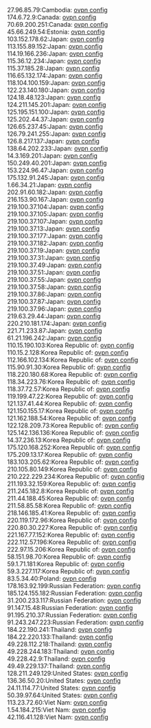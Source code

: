 27.96.85.79:Cambodia: [ovpn config](vpn/27_96_85_79.ovpn)  
174.6.72.9:Canada: [ovpn config](vpn/174_6_72_9.ovpn)  
70.69.200.251:Canada: [ovpn config](vpn/70_69_200_251.ovpn)  
45.66.249.54:Estonia: [ovpn config](vpn/45_66_249_54.ovpn)  
103.152.178.62:Japan: [ovpn config](vpn/103_152_178_62.ovpn)  
113.155.89.152:Japan: [ovpn config](vpn/113_155_89_152.ovpn)  
114.19.166.236:Japan: [ovpn config](vpn/114_19_166_236.ovpn)  
115.36.12.234:Japan: [ovpn config](vpn/115_36_12_234.ovpn)  
115.37.185.28:Japan: [ovpn config](vpn/115_37_185_28.ovpn)  
116.65.132.174:Japan: [ovpn config](vpn/116_65_132_174.ovpn)  
118.104.100.159:Japan: [ovpn config](vpn/118_104_100_159.ovpn)  
122.23.140.180:Japan: [ovpn config](vpn/122_23_140_180.ovpn)  
124.18.48.123:Japan: [ovpn config](vpn/124_18_48_123.ovpn)  
124.211.145.201:Japan: [ovpn config](vpn/124_211_145_201.ovpn)  
125.195.151.100:Japan: [ovpn config](vpn/125_195_151_100.ovpn)  
125.202.44.37:Japan: [ovpn config](vpn/125_202_44_37.ovpn)  
126.65.237.45:Japan: [ovpn config](vpn/126_65_237_45.ovpn)  
126.79.241.255:Japan: [ovpn config](vpn/126_79_241_255.ovpn)  
126.8.217.137:Japan: [ovpn config](vpn/126_8_217_137.ovpn)  
138.64.202.233:Japan: [ovpn config](vpn/138_64_202_233.ovpn)  
14.3.169.201:Japan: [ovpn config](vpn/14_3_169_201.ovpn)  
150.249.40.201:Japan: [ovpn config](vpn/150_249_40_201.ovpn)  
153.224.96.47:Japan: [ovpn config](vpn/153_224_96_47.ovpn)  
175.132.91.245:Japan: [ovpn config](vpn/175_132_91_245.ovpn)  
1.66.34.21:Japan: [ovpn config](vpn/1_66_34_21.ovpn)  
202.91.60.182:Japan: [ovpn config](vpn/202_91_60_182.ovpn)  
216.153.90.167:Japan: [ovpn config](vpn/216_153_90_167.ovpn)  
219.100.37.104:Japan: [ovpn config](vpn/219_100_37_104.ovpn)  
219.100.37.105:Japan: [ovpn config](vpn/219_100_37_105.ovpn)  
219.100.37.107:Japan: [ovpn config](vpn/219_100_37_107.ovpn)  
219.100.37.13:Japan: [ovpn config](vpn/219_100_37_13.ovpn)  
219.100.37.177:Japan: [ovpn config](vpn/219_100_37_177.ovpn)  
219.100.37.182:Japan: [ovpn config](vpn/219_100_37_182.ovpn)  
219.100.37.19:Japan: [ovpn config](vpn/219_100_37_19.ovpn)  
219.100.37.31:Japan: [ovpn config](vpn/219_100_37_31.ovpn)  
219.100.37.49:Japan: [ovpn config](vpn/219_100_37_49.ovpn)  
219.100.37.51:Japan: [ovpn config](vpn/219_100_37_51.ovpn)  
219.100.37.55:Japan: [ovpn config](vpn/219_100_37_55.ovpn)  
219.100.37.58:Japan: [ovpn config](vpn/219_100_37_58.ovpn)  
219.100.37.86:Japan: [ovpn config](vpn/219_100_37_86.ovpn)  
219.100.37.87:Japan: [ovpn config](vpn/219_100_37_87.ovpn)  
219.100.37.96:Japan: [ovpn config](vpn/219_100_37_96.ovpn)  
219.63.29.44:Japan: [ovpn config](vpn/219_63_29_44.ovpn)  
220.210.181.174:Japan: [ovpn config](vpn/220_210_181_174.ovpn)  
221.71.233.87:Japan: [ovpn config](vpn/221_71_233_87.ovpn)  
61.21.196.242:Japan: [ovpn config](vpn/61_21_196_242.ovpn)  
110.15.190.103:Korea Republic of: [ovpn config](vpn/110_15_190_103.ovpn)  
110.15.2.128:Korea Republic of: [ovpn config](vpn/110_15_2_128.ovpn)  
112.166.102.134:Korea Republic of: [ovpn config](vpn/112_166_102_134.ovpn)  
115.90.91.30:Korea Republic of: [ovpn config](vpn/115_90_91_30.ovpn)  
118.220.180.68:Korea Republic of: [ovpn config](vpn/118_220_180_68.ovpn)  
118.34.223.76:Korea Republic of: [ovpn config](vpn/118_34_223_76.ovpn)  
118.37.72.57:Korea Republic of: [ovpn config](vpn/118_37_72_57.ovpn)  
119.199.47.22:Korea Republic of: [ovpn config](vpn/119_199_47_22.ovpn)  
121.137.41.44:Korea Republic of: [ovpn config](vpn/121_137_41_44.ovpn)  
121.150.155.17:Korea Republic of: [ovpn config](vpn/121_150_155_17.ovpn)  
121.162.188.54:Korea Republic of: [ovpn config](vpn/121_162_188_54.ovpn)  
122.128.209.73:Korea Republic of: [ovpn config](vpn/122_128_209_73.ovpn)  
125.142.136.136:Korea Republic of: [ovpn config](vpn/125_142_136_136.ovpn)  
14.37.236.13:Korea Republic of: [ovpn config](vpn/14_37_236_13.ovpn)  
175.120.168.252:Korea Republic of: [ovpn config](vpn/175_120_168_252.ovpn)  
175.209.13.17:Korea Republic of: [ovpn config](vpn/175_209_13_17.ovpn)  
183.103.205.62:Korea Republic of: [ovpn config](vpn/183_103_205_62.ovpn)  
210.105.80.149:Korea Republic of: [ovpn config](vpn/210_105_80_149.ovpn)  
210.222.229.234:Korea Republic of: [ovpn config](vpn/210_222_229_234.ovpn)  
211.193.32.159:Korea Republic of: [ovpn config](vpn/211_193_32_159.ovpn)  
211.245.182.8:Korea Republic of: [ovpn config](vpn/211_245_182_8.ovpn)  
211.44.188.45:Korea Republic of: [ovpn config](vpn/211_44_188_45.ovpn)  
211.58.85.58:Korea Republic of: [ovpn config](vpn/211_58_85_58.ovpn)  
218.146.185.41:Korea Republic of: [ovpn config](vpn/218_146_185_41.ovpn)  
220.119.172.96:Korea Republic of: [ovpn config](vpn/220_119_172_96.ovpn)  
220.80.30.227:Korea Republic of: [ovpn config](vpn/220_80_30_227.ovpn)  
221.167.77.152:Korea Republic of: [ovpn config](vpn/221_167_77_152.ovpn)  
222.112.57.196:Korea Republic of: [ovpn config](vpn/222_112_57_196.ovpn)  
222.97.15.206:Korea Republic of: [ovpn config](vpn/222_97_15_206.ovpn)  
58.151.98.70:Korea Republic of: [ovpn config](vpn/58_151_98_70.ovpn)  
59.1.71.181:Korea Republic of: [ovpn config](vpn/59_1_71_181.ovpn)  
59.3.227.117:Korea Republic of: [ovpn config](vpn/59_3_227_117.ovpn)  
83.5.34.40:Poland: [ovpn config](vpn/83_5_34_40.ovpn)  
178.163.92.199:Russian Federation: [ovpn config](vpn/178_163_92_199.ovpn)  
185.124.155.182:Russian Federation: [ovpn config](vpn/185_124_155_182.ovpn)  
31.200.233.117:Russian Federation: [ovpn config](vpn/31_200_233_117.ovpn)  
91.147.15.48:Russian Federation: [ovpn config](vpn/91_147_15_48.ovpn)  
91.195.210.37:Russian Federation: [ovpn config](vpn/91_195_210_37.ovpn)  
91.243.247.223:Russian Federation: [ovpn config](vpn/91_243_247_223.ovpn)  
184.22.190.241:Thailand: [ovpn config](vpn/184_22_190_241.ovpn)  
184.22.220.133:Thailand: [ovpn config](vpn/184_22_220_133.ovpn)  
49.228.112.218:Thailand: [ovpn config](vpn/49_228_112_218.ovpn)  
49.228.244.183:Thailand: [ovpn config](vpn/49_228_244_183.ovpn)  
49.228.42.9:Thailand: [ovpn config](vpn/49_228_42_9.ovpn)  
49.49.229.137:Thailand: [ovpn config](vpn/49_49_229_137.ovpn)  
128.211.249.129:United States: [ovpn config](vpn/128_211_249_129.ovpn)  
136.36.50.20:United States: [ovpn config](vpn/136_36_50_20.ovpn)  
24.11.114.77:United States: [ovpn config](vpn/24_11_114_77.ovpn)  
50.39.97.64:United States: [ovpn config](vpn/50_39_97_64.ovpn)  
113.23.72.60:Viet Nam: [ovpn config](vpn/113_23_72_60.ovpn)  
1.54.184.215:Viet Nam: [ovpn config](vpn/1_54_184_215.ovpn)  
42.116.41.128:Viet Nam: [ovpn config](vpn/42_116_41_128.ovpn)  
